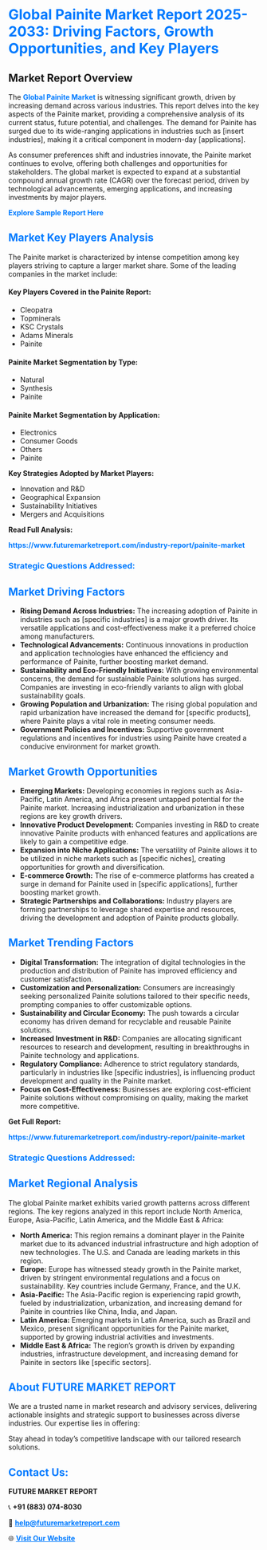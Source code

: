 <h1 style="color: #007BFF;">Global Painite Market Report 2025-2033: Driving Factors, Growth Opportunities, and Key Players</h1>

<section id="overview">
<h2>Market Report Overview</h2>
<p>The <a href="https://www.futuremarketreport.com/industry-report/painite-market" style="color: #007BFF; text-decoration: none;"><strong>Global Painite Market</strong></a> is witnessing significant growth, driven by increasing demand across various industries. This report delves into the key aspects of the Painite market, providing a comprehensive analysis of its current status, future potential, and challenges. The demand for Painite has surged due to its wide-ranging applications in industries such as [insert industries], making it a critical component in modern-day [applications].</p>
<p>As consumer preferences shift and industries innovate, the Painite market continues to evolve, offering both challenges and opportunities for stakeholders. The global market is expected to expand at a substantial compound annual growth rate (CAGR) over the forecast period, driven by technological advancements, emerging applications, and increasing investments by major players.</p>
</section>

<section id="overview">
<p><a href="https://www.futuremarketreport.com/request-sample/reportId=97343" style="color: #007BFF; text-decoration: none;"><strong>Explore Sample Report Here</strong></a></p>
</section>

<section id="key-players">
<h2 style="color: #007BFF;">Market Key Players Analysis</h2>
<p>The Painite market is characterized by intense competition among key players striving to capture a larger market share. Some of the leading companies in the market include:</p>
<h4>Key Players Covered in the Painite Report:</h4>
<ul><li>Cleopatra</li><li>Topminerals</li><li>KSC Crystals</li><li>Adams Minerals</li><li>Painite</li></ul>
<h4>Painite Market Segmentation by Type:</h4>
<ul><li>Natural</li><li>Synthesis</li><li>Painite</li></ul>

<h4>Painite Market Segmentation by Application:</h4>
<ul><li>Electronics</li><li>Consumer Goods</li><li>Others</li><li>Painite</li></ul>
<p><strong>Key Strategies Adopted by Market Players:</strong></p>
<ul>
<li>Innovation and R&D</li>
<li>Geographical Expansion</li>
<li>Sustainability Initiatives</li>
<li>Mergers and Acquisitions</li>
</ul>
</section>

<section>
<p><strong>Read Full Analysis: </strong></p><a href="https://www.futuremarketreport.com/industry-report/painite-market" style="color: #007BFF; text-decoration: none;"><strong>https://www.futuremarketreport.com/industry-report/painite-market</strong></a>
<h3 style="color: #007BFF;">Strategic Questions Addressed:</h3>
</section>

<section id="driving-factors">
<h2 style="color: #007BFF;">Market Driving Factors</h2>
<ul>
<li><strong>Rising Demand Across Industries:</strong> The increasing adoption of Painite in industries such as [specific industries] is a major growth driver. Its versatile applications and cost-effectiveness make it a preferred choice among manufacturers.</li>
<li><strong>Technological Advancements:</strong> Continuous innovations in production and application technologies have enhanced the efficiency and performance of Painite, further boosting market demand.</li>
<li><strong>Sustainability and Eco-Friendly Initiatives:</strong> With growing environmental concerns, the demand for sustainable Painite solutions has surged. Companies are investing in eco-friendly variants to align with global sustainability goals.</li>
<li><strong>Growing Population and Urbanization:</strong> The rising global population and rapid urbanization have increased the demand for [specific products], where Painite plays a vital role in meeting consumer needs.</li>
<li><strong>Government Policies and Incentives:</strong> Supportive government regulations and incentives for industries using Painite have created a conducive environment for market growth.</li>
</ul>
</section>

<section id="growth-opportunities">
<h2 style="color: #007BFF;">Market Growth Opportunities</h2>
<ul>
<li><strong>Emerging Markets:</strong> Developing economies in regions such as Asia-Pacific, Latin America, and Africa present untapped potential for the Painite market. Increasing industrialization and urbanization in these regions are key growth drivers.</li>
<li><strong>Innovative Product Development:</strong> Companies investing in R&D to create innovative Painite products with enhanced features and applications are likely to gain a competitive edge.</li>
<li><strong>Expansion into Niche Applications:</strong> The versatility of Painite allows it to be utilized in niche markets such as [specific niches], creating opportunities for growth and diversification.</li>
<li><strong>E-commerce Growth:</strong> The rise of e-commerce platforms has created a surge in demand for Painite used in [specific applications], further boosting market growth.</li>
<li><strong>Strategic Partnerships and Collaborations:</strong> Industry players are forming partnerships to leverage shared expertise and resources, driving the development and adoption of Painite products globally.</li>
</ul>
</section>

<section id="trending-factors">
<h2 style="color: #007BFF;">Market Trending Factors</h2>
<ul>
<li><strong>Digital Transformation:</strong> The integration of digital technologies in the production and distribution of Painite has improved efficiency and customer satisfaction.</li>
<li><strong>Customization and Personalization:</strong> Consumers are increasingly seeking personalized Painite solutions tailored to their specific needs, prompting companies to offer customizable options.</li>
<li><strong>Sustainability and Circular Economy:</strong> The push towards a circular economy has driven demand for recyclable and reusable Painite solutions.</li>
<li><strong>Increased Investment in R&D:</strong> Companies are allocating significant resources to research and development, resulting in breakthroughs in Painite technology and applications.</li>
<li><strong>Regulatory Compliance:</strong> Adherence to strict regulatory standards, particularly in industries like [specific industries], is influencing product development and quality in the Painite market.</li>
<li><strong>Focus on Cost-Effectiveness:</strong> Businesses are exploring cost-efficient Painite solutions without compromising on quality, making the market more competitive.</li>
</ul>
</section>

<section>
<p><strong>Get Full Report: </strong></p><a href="https://www.futuremarketreport.com/industry-report/painite-market" style="color: #007BFF; text-decoration: none;"><strong>https://www.futuremarketreport.com/industry-report/painite-market</strong></a>
<h3 style="color: #007BFF;">Strategic Questions Addressed:</h3>
</section>


<section id="regional-analysis">
<h2 style="color: #007BFF;">Market Regional Analysis</h2>
<p>The global Painite market exhibits varied growth patterns across different regions. The key regions analyzed in this report include North America, Europe, Asia-Pacific, Latin America, and the Middle East & Africa:</p>
<ul>
<li><strong>North America:</strong> This region remains a dominant player in the Painite market due to its advanced industrial infrastructure and high adoption of new technologies. The U.S. and Canada are leading markets in this region.</li>
<li><strong>Europe:</strong> Europe has witnessed steady growth in the Painite market, driven by stringent environmental regulations and a focus on sustainability. Key countries include Germany, France, and the U.K.</li>
<li><strong>Asia-Pacific:</strong> The Asia-Pacific region is experiencing rapid growth, fueled by industrialization, urbanization, and increasing demand for Painite in countries like China, India, and Japan.</li>
<li><strong>Latin America:</strong> Emerging markets in Latin America, such as Brazil and Mexico, present significant opportunities for the Painite market, supported by growing industrial activities and investments.</li>
<li><strong>Middle East & Africa:</strong> The region’s growth is driven by expanding industries, infrastructure development, and increasing demand for Painite in sectors like [specific sectors].</li>
</ul>
</section>

<footer>
<h2 style="color: #007BFF;">About FUTURE MARKET REPORT</h2>
<p>We are a trusted name in market research and advisory services, delivering actionable insights and strategic support to businesses across diverse industries. Our expertise lies in offering:</p>

<p>Stay ahead in today’s competitive landscape with our tailored research solutions.</p>

<h2 style="color: #007BFF;">Contact Us:</h2>
<p><strong>FUTURE MARKET REPORT</strong></p>
<p>📞 <strong>+91 (883) 074-8030</strong></p>
<p>📧 <strong><a href="mailto:help@futuremarketreport.com" style="color: #007BFF;">help@futuremarketreport.com</a></strong></p>
<p>🌐 <strong><a href="https://www.futuremarketreport.com/" style="color: #007BFF;">Visit Our Website</a></strong></p>
</footer>